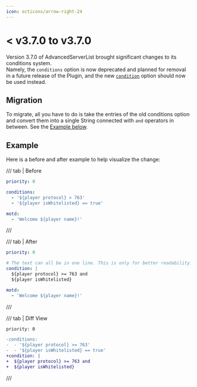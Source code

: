 ```yaml
---
icon: octicons/arrow-right-24
---
```


# < v3.7.0 to v3.7.0

Version 3.7.0 of AdvancedServerList brought significant changes to its conditions system.  
Namely, the `conditions` option is now deprecated and planned for removal in a future release of the Plugin, and the new [`condition`](../profiles/index.md#condition) option should now be used instead.

## Migration

To migrate, all you have to do is take the entries of the old conditions option and convert them into a single String connected with `and` operators in between. See the [Example below](#example).

## Example

Here is a before and after example to help visualize the change:

/// tab | Before
```yaml
priority: 0

conditions:
  - '${player protocol} > 763'
  - '${player isWhitelisted} == true'

motd:
  - 'Welcome ${player name}!'
```
///

/// tab | After
```yaml
priority: 0

# The text can all be in one line. This is only for better readability.
condition: |
  ${player protocol} >= 763 and
  ${player isWhitelisted}

motd:
  - 'Welcome ${player name}!'
```
///

/// tab | Diff View
```diff
priority: 0

-conditions:
-  - '${player protocol} >= 763'
-  - '${player isWhitelisted} == true'
+condition: |
+  ${player protocol} >= 763 and
+  ${player isWhitelisted}
```
///